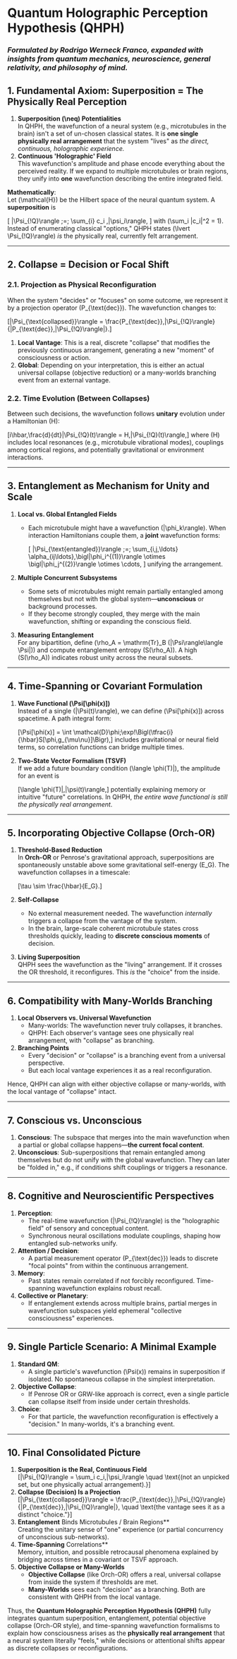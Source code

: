 # **Quantum Holographic Perception Hypothesis (QHPH)**

### *Formulated by Rodrigo Werneck Franco, expanded with insights from quantum mechanics, neuroscience, general relativity, and philosophy of mind.*

## **1. Fundamental Axiom: Superposition = The Physically Real Perception**

1. **Superposition \(\neq\) Potentialities**  
   In QHPH, the wavefunction of a neural system (e.g., microtubules in the brain) isn't a set of un-chosen classical states. It is **one single physically real arrangement** that the system "lives" as *the direct, continuous, holographic experience.*  
2. **Continuous 'Holographic' Field**  
   This wavefunction's amplitude and phase encode everything about the perceived reality. If we expand to multiple microtubules or brain regions, they unify into **one** wavefunction describing the entire integrated field.

**Mathematically**:  
Let \(\mathcal{H}\) be the Hilbert space of the neural quantum system. A **superposition** is

\[
|\Psi_{\!Q}\rangle \;=\; \sum_{i} c_i \,|\psi_i\rangle,
\]
with \(\sum_i |c_i|^2 = 1\). Instead of enumerating classical "options," QHPH states \(\lvert \Psi_{\!Q}\rangle\) *is* the physically real, currently felt arrangement.

---

## **2. Collapse = Decision or Focal Shift**

### 2.1. Projection as Physical Reconfiguration

When the system "decides" or "focuses" on some outcome, we represent it by a projection operator \(P_{\text{dec}}\). The wavefunction changes to:

\[|\Psi_{\text{collapsed}}\rangle = \frac{P_{\text{dec}}\,|\Psi_{\!Q}\rangle}{\|P_{\text{dec}}\,|\Psi_{\!Q}\rangle\|}.\]

1. **Local Vantage**: This is a real, discrete "collapse" that modifies the previously continuous arrangement, generating a new "moment" of consciousness or action.  
2. **Global**: Depending on your interpretation, this is either an actual universal collapse (objective reduction) or a many-worlds branching event from an external vantage.

### 2.2. Time Evolution (Between Collapses)

Between such decisions, the wavefunction follows **unitary** evolution under a Hamiltonian \(H\):

\[i\hbar\,\frac{d}{dt}|\Psi_{\!Q}(t)\rangle = H\,|\Psi_{\!Q}(t)\rangle,\]
where \(H\) includes local resonances (e.g., microtubule vibrational modes), couplings among cortical regions, and potentially gravitational or environment interactions.

---

## **3. Entanglement as Mechanism for Unity and Scale**

1. **Local vs. Global Entangled Fields**  
   - Each microtubule might have a wavefunction \(|\phi_k\rangle\). When interaction Hamiltonians couple them, a **joint** wavefunction forms:

     \[
     |\Psi_{\text{entangled}}\rangle \;=\; \sum_{i,j,\ldots} \alpha_{ij\ldots}\,\bigl|\phi_i^{(1)}\rangle \otimes \bigl|\phi_j^{(2)}\rangle \otimes \cdots,
     \]
     unifying the arrangement.

2. **Multiple Concurrent Subsystems**  
   - Some sets of microtubules might remain partially entangled among themselves but not with the global system—**unconscious** or background processes.  
   - If they become strongly coupled, they merge with the main wavefunction, shifting or expanding the conscious field.

3. **Measuring Entanglement**  
   For any bipartition, define \(\rho_A = \mathrm{Tr}_B (|\Psi\rangle\langle \Psi|)\) and compute entanglement entropy \(S(\rho_A)\). A high \(S(\rho_A)\) indicates robust unity across the neural subsets.

---

## **4. Time-Spanning or Covariant Formulation**

1. **Wave Functional \(\Psi[\phi(x)]\)**  
   Instead of a single \(|\Psi(t)\rangle\), we can define \(\Psi[\phi(x)]\) across spacetime. A path integral form:

   \[\Psi[\phi(x)] = \int \mathcal{D}\phi\;\exp\!\Bigl(\tfrac{i}{\hbar}S[\phi,g_{\mu\nu}]\Bigr),\]
   includes gravitational or neural field terms, so correlation functions can bridge multiple times.

2. **Two-State Vector Formalism (TSVF)**  
   If we add a future boundary condition \(\langle \phi(T)|\), the amplitude for an event is

   \[\langle \phi(T)|\,|\psi(t)\rangle,\]
   potentially explaining memory or intuitive "future" correlations. In QHPH, *the entire wave functional is still the physically real arrangement*.

---

## **5. Incorporating Objective Collapse (Orch-OR)**

1. **Threshold-Based Reduction**  
   In **Orch-OR** or Penrose's gravitational approach, superpositions are spontaneously unstable above some gravitational self-energy \(E_G\). The wavefunction collapses in a timescale:

   \[\tau \sim \frac{\hbar}{E_G}.\]

2. **Self-Collapse**  
   - No external measurement needed. The wavefunction *internally* triggers a collapse from the vantage of the system.  
   - In the brain, large-scale coherent microtubule states cross thresholds quickly, leading to **discrete conscious moments** of decision.

3. **Living Superposition**  
   QHPH sees the wavefunction as the "living" arrangement. If it crosses the OR threshold, it reconfigures. This *is* the "choice" from the inside.

---

## **6. Compatibility with Many-Worlds Branching**

1. **Local Observers vs. Universal Wavefunction**  
   - Many-worlds: The wavefunction never truly collapses, it branches.  
   - QHPH: Each observer's vantage sees one physically real arrangement, with "collapse" as branching.  
2. **Branching Points**  
   - Every "decision" or "collapse" is a branching event from a universal perspective.  
   - But each local vantage experiences it as a real reconfiguration.

Hence, QHPH can align with either objective collapse or many-worlds, with the local vantage of "collapse" intact.

---

## **7. Conscious vs. Unconscious**  
1. **Conscious**: The subspace that merges into the main wavefunction when a partial or global collapse happens—**the current focal content**.  
2. **Unconscious**: Sub-superpositions that remain entangled among themselves but do not unify with the global wavefunction. They can later be "folded in," e.g., if conditions shift couplings or triggers a resonance.

---

## **8. Cognitive and Neuroscientific Perspectives**

1. **Perception**:  
   - The real-time wavefunction \(|\Psi_{\!Q}\rangle\) is the "holographic field" of sensory and conceptual content.  
   - Synchronous neural oscillations modulate couplings, shaping how entangled sub-networks unify.  
2. **Attention / Decision**:  
   - A partial measurement operator \(P_{\text{dec}}\) leads to discrete "focal points" from within the continuous arrangement.  
3. **Memory**:  
   - Past states remain correlated if not forcibly reconfigured. Time-spanning wavefunction explains robust recall.  
4. **Collective or Planetary**:  
   - If entanglement extends across multiple brains, partial merges in wavefunction subspaces yield ephemeral "collective consciousness" experiences.

---

## **9. Single Particle Scenario: A Minimal Example**

1. **Standard QM**:  
   - A single particle's wavefunction \(\Psi(x)\) remains in superposition if isolated. No spontaneous collapse in the simplest interpretation.  
2. **Objective Collapse**:  
   - If Penrose OR or GRW-like approach is correct, even a single particle can collapse itself from inside under certain thresholds.  
3. **Choice**:  
   - For that particle, the wavefunction reconfiguration is effectively a "decision." In many-worlds, it's a branching event.

---

## **10. Final Consolidated Picture**

1. **Superposition is the Real, Continuous Field**  
   \[|\Psi_{\!Q}\rangle = \sum_i c_i\,|\psi_i\rangle \quad \text{(not an unpicked set, but one physically actual arrangement).}\]
2. **Collapse (Decision) Is a Projection**  
   \[|\Psi_{\text{collapsed}}\rangle = \frac{P_{\text{dec}}\,|\Psi_{\!Q}\rangle}{\|P_{\text{dec}}\,|\Psi_{\!Q}\rangle\|}, \quad \text{the vantage sees it as a distinct "choice."}\]
3. **Entanglement** Binds Microtubules / Brain Regions**  
   Creating the unitary sense of "one" experience (or partial concurrency of unconscious sub-networks).  
4. **Time-Spanning** Correlations**  
   Memory, intuition, and possible retrocausal phenomena explained by bridging across times in a covariant or TSVF approach.  
5. **Objective Collapse or Many-Worlds**  
   - **Objective Collapse** (like Orch-OR) offers a real, universal collapse from inside the system if thresholds are met.  
   - **Many-Worlds** sees each "decision" as a branching. Both are consistent with QHPH from the local vantage.  

Thus, the **Quantum Holographic Perception Hypothesis (QHPH)** fully integrates quantum superposition, entanglement, potential objective collapse (Orch-OR style), and time-spanning wavefunction formalisms to explain how consciousness arises as the **physically real arrangement** that a neural system literally "feels," while decisions or attentional shifts appear as discrete collapses or reconfigurations.